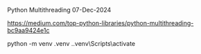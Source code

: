 Python Multithreading
07-Dec-2024

https://medium.com/top-python-libraries/python-multithreading-bc9aa9424e1c

python -m venv .venv
.\.venv\Scripts\activate

